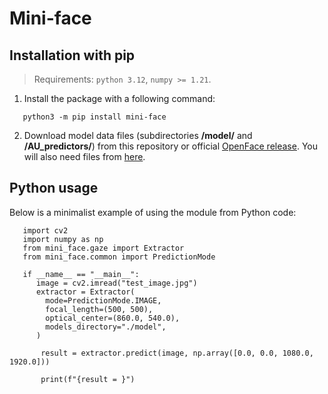 # Mini-face

## Installation with pip
> Requirements: `python 3.12`, `numpy >= 1.21`.
1. Install the package with a following command:
```
   python3 -m pip install mini-face
```
2. Download model data files (subdirectories **/model/** and **/AU_predictors/**) from this repository or official
   <a href="https://github.com/TadasBaltrusaitis/OpenFace/releases" title="OpenFace releases">OpenFace release</a>.
   You will also need files from <a href="https://github.com/TadasBaltrusaitis/OpenFace/wiki/Model-download" title="OpenFace models">here</a>.

## Python usage
Below is a minimalist example of using the module from Python code:

```
   import cv2
   import numpy as np
   from mini_face.gaze import Extractor
   from mini_face.common import PredictionMode

   if __name__ == "__main__":
      image = cv2.imread("test_image.jpg")
      extractor = Extractor(
        mode=PredictionMode.IMAGE,
        focal_length=(500, 500),
        optical_center=(860.0, 540.0),
        models_directory="./model",
      )

       result = extractor.predict(image, np.array([0.0, 0.0, 1080.0, 1920.0]))

       print(f"{result = }")
```
